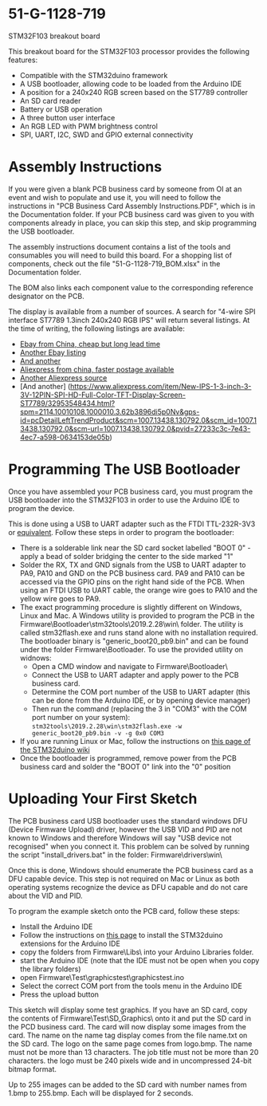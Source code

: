 # 51-G-1128-719
STM32F103 breakout board

This breakout board for the STM32F103 processor provides the following features:
* Compatible with the STM32duino framework
* A USB bootloader, allowing code to be loaded from the Arduino IDE
* A position for a 240x240 RGB screen based on the ST7789 controller
* An SD card reader
* Battery or USB operation
* A three button user interface
* An RGB LED with PWM brightness control
* SPI, UART, I2C, SWD and GPIO external connectivity

# Assembly Instructions

If you were given a blank PCB business card by someone from OI at an event and wish to populate and use it, you will need to follow the instructions in "PCB Business Card Assembly Instructions.PDF", which is in the Documentation folder. If your PCB business card was given to you with components already in place, you can skip this step, and skip programming the USB bootloader.

The assembly instructions document contains a list of the tools and consumables you will need to build this board. For a shopping list of components, check out the file "51-G-1128-719_BOM.xlsx" in the Documentation folder.

The BOM also links each component value to the corresponding reference designator on the PCB.

The display is available from a number of sources. A search for "4-wire SPI interface ST7789 1.3inch 240x240 RGB IPS" will return several listings. At the time of writing, the following listings are available:
* [Ebay from China, cheap but long lead time](https://www.ebay.co.uk/itm/1-3-Inch-Color-IPS-TFT-LCD-Display-Screen-Board-for-ST7789-12Pin-4-Line-Port-SPI/352645419739?hash=item521b4e12db:g:ykQAAOSwu3RcuYoa)
* [Another Ebay listing](https://www.ebay.co.uk/itm/1-3-Inch-Color-IPS-TFT-LCD-Display-Screen-Board-for-ST7789-4-Line-12Pin-SPI-Port/273472845864?hash=item3fac407828:g:eScAAOSwnN9bo0TM&frcectupt=true)
* [And another](https://www.ebay.co.uk/itm/4-wire-SPI-interface-ST7789-1-3inch-240-240Color-IPS-screen-LCD-module-12PIN/173349731176?hash=item285c72fb68:g:XVIAAOSwwhxb-2mn&frcectupt=true)
* [Aliexpress from china, faster postage available](https://www.aliexpress.com/item/1pcs-New-IPS-1-3-inch-3-3V-SPI-interface-HD-Full-Color-TFT-Display-Screen/32904333824.html?spm=2114.search0104.3.9.7f574462Rr9xdn&ws_ab_test=searchweb0_0,searchweb201602_10_10065_10130_10068_10547_319_317_10548_10696_10192_10190_453_10084_454_10083_10618_10307_10820_10301_10821_10303_537_536_10059_10884_10887_321_322_10103,searchweb201603_52,ppcSwitch_0&algo_expid=876473f1-1613-4a7e-939f-4c1f7fcc3143-1&algo_pvid=876473f1-1613-4a7e-939f-4c1f7fcc3143)
* [Another Aliexpress source](https://www.aliexpress.com/item/New-IPS-1-3-inch-3-3V-12PIN-SPI-HD-Full-Color-TFT-Display-Screen-ST7789/32859374478.html?spm=2114.10010108.1000010.4.62b3896di5p0Nv&gps-id=pcDetailLeftTrendProduct&scm=1007.13438.130792.0&scm_id=1007.13438.130792.0&scm-url=1007.13438.130792.0&pvid=27233c3c-7e43-4ec7-a598-0634153de05b)
* [And another] (https://www.aliexpress.com/item/New-IPS-1-3-inch-3-3V-12PIN-SPI-HD-Full-Color-TFT-Display-Screen-ST7789/32953548434.html?spm=2114.10010108.1000010.3.62b3896di5p0Nv&gps-id=pcDetailLeftTrendProduct&scm=1007.13438.130792.0&scm_id=1007.13438.130792.0&scm-url=1007.13438.130792.0&pvid=27233c3c-7e43-4ec7-a598-0634153de05b)

# Programming The USB Bootloader

Once you have assembled your PCB business card, you must program the USB bootloader into the STM32F103 in order to use the Arduino IDE to program the device.

This is done using a USB to UART adapter such as the FTDI TTL-232R-3V3 or [equivalent](https://www.ebay.co.uk/sch/i.html?_from=R40&_trksid=m570.l1313&_nkw=usb+to+ttl+uart&_sacat=0). Follow these steps in order to program the bootloader:

* There is a solderable link near the SD card socket labelled "BOOT 0" - apply a bead of solder bridging the center to the side marked "1"
* Solder the RX, TX and GND signals from the USB to UART adapter to PA9, PA10 and GND on the PCB business card. PA9 and PA10 can be accessed via the GPIO pins on the right hand side of the PCB. When using an FTDI USB to UART cable, the orange wire goes to PA10 and the yellow wire goes to PA9.
* The exact programming procedure is slightly different on Windows, Linux and Mac. A Windows utility is provided to program the PCB in the Firmware\Bootloader\stm32tools\2019.2.28\win\ folder. The utility is called stm32flash.exe and runs stand alone with no installation required. The bootloader binary is "generic_boot20_pb9.bin" and can be found under the folder Firmware\Bootloader\. To use the provided utility on widnows:
  * Open a CMD window and navigate to Firmware\Bootloader\
  * Connect the USB to UART adapter and apply power to the PCB business card.
  * Determine the COM port number of the USB to UART adapter (this can be done from the Arduino IDE, or by opening device manager)
  * Then run the command (replacing the 3 in "COM3" with the COM port number on your system):
  `stm32tools\2019.2.28\win\stm32flash.exe -w generic_boot20_pb9.bin -v -g 0x0 COM3`
* If you are running Linux or Mac, follow the instructions on [this page of the STM32duino wiki](http://wiki.stm32duino.com/index.php?title=Burning_the_bootloader)
* Once the bootloader is programmed, remove power from the PCB business card and solder the "BOOT 0" link into the "0" position

# Uploading Your First Sketch

The PCB business card USB bootloader uses the standard windows DFU (Device Firmware Upload) driver, however the USB VID and PID are not known to Windows and therefore Windows will say "USB device not recognised" when you connect it. This problem can be solved by running the script "install_drivers.bat" in the folder: Firmware\drivers\win\

Once this is done, Windows should enumerate the PCB business card as a DFU capable device. This step is not required on Mac or Linux as both operating systems recognize the device as DFU capable and do not care about the VID and PID.

To program the example sketch onto the PCB card, follow these steps:

* Install the Arduino IDE
* Follow the instructions on [this page](http://wiki.stm32duino.com/index.php?title=Installation) to install the STM32duino extensions for the Arduino IDE
* copy the folders from Firmware\Libs\ into your Arduino Libraries folder.
* start the Arduino IDE (note that the IDE must not be open when you copy the library folders)
* open Firmware\Test\graphicstest\graphicstest.ino
* Select the correct COM port from the tools menu in the Arduino IDE
* Press the upload button

This sketch will display some test graphics. If you have an SD card, copy the contents of Firmware\Test\SD_Graphics\ onto it and put the SD card in the PCD business card. The card will now display some images from the card. The name on the name tag display comes from the file name.txt on the SD card. The logo on the same page comes from logo.bmp. The name must not be more than 13 characters. The job title must not be more than 20 characters. the logo must be 240 pixels wide and in uncompressed 24-bit bitmap format.

Up to 255 images can be added to the SD card with number names from 1.bmp to 255.bmp. Each will be displayed for 2 seconds.
